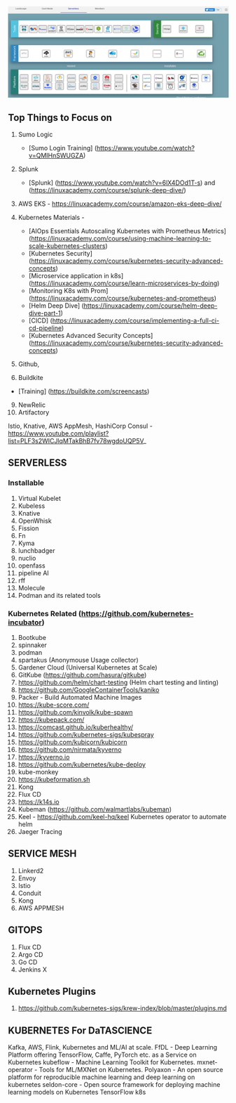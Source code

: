 ![Learn Serverless](images/Snip20190901_7.png)


## Top Things to Focus on

1. Sumo Logic 
   * [Sumo Login Training] (https://www.youtube.com/watch?v=QMIHnSWUGZA)
2. Splunk
   * [Splunk] (https://www.youtube.com/watch?v=6lX4DOd1T-s) and (https://linuxacademy.com/course/splunk-deep-dive/)

5. AWS EKS - https://linuxacademy.com/course/amazon-eks-deep-dive/
6. Kubernetes Materials - 
   * [AIOps Essentials Autoscaling Kubernetes with Prometheus Metrics] (https://linuxacademy.com/course/using-machine-learning-to-scale-kubernetes-clusters)
   * [Kubernetes Security] (https://linuxacademy.com/course/kubernetes-security-advanced-concepts)
   * [Microservice application in k8s] (https://linuxacademy.com/course/learn-microservices-by-doing)
   * [Monitoring K8s with Prom] (https://linuxacademy.com/course/kubernetes-and-prometheus)
   * [Helm Deep Dive] (https://linuxacademy.com/course/helm-deep-dive-part-1)
   * [CICD] (https://linuxacademy.com/course/implementing-a-full-ci-cd-pipeline)
   * [Kubernetes Advanced Security Concepts] (https://linuxacademy.com/course/kubernetes-security-advanced-concepts)
    
7.  Github, 
8.  Buildkite 
  * [Training] (https://buildkite.com/screencasts)
9.  NewRelic 
10. Artifactory

Istio, Knative, AWS AppMesh, HashiCorp Consul - https://www.youtube.com/playlist?list=PLF3s2WICJlqMTakBhB7fv78wgdoUQP5V_

## SERVERLESS

### Installable

1. Virtual Kubelet
2. Kubeless
3. Knative
4. OpenWhisk
5. Fission
6. Fn
7. Kyma
8. lunchbadger
9. nuclio
10. openfass
11. pipeline AI
12. rff
13. Molecule
14. Podman and its related tools


### Kubernetes Related (https://github.com/kubernetes-incubator)

1. Bootkube
2. spinnaker
3. podman
4. spartakus (Anonymouse Usage collector)
5. Gardener Cloud (Universal Kubernetes at Scale)
6. GitKube (https://github.com/hasura/gitkube) 
7. https://github.com/helm/chart-testing (Helm chart testing and linting)
8. https://github.com/GoogleContainerTools/kaniko
9. Packer - Build Automated Machine Images
10. https://kube-score.com/
11. https://github.com/kinvolk/kube-spawn
12. https://kubepack.com/
13. https://comcast.github.io/kuberhealthy/
14. https://github.com/kubernetes-sigs/kubespray
15. https://github.com/kubicorn/kubicorn
16. https://github.com/nirmata/kyverno
17. https://kyverno.io
18. https://github.com/kubernetes/kube-deploy
19. kube-monkey
20. https://kubeformation.sh
21. Kong
22. Flux CD
23. https://k14s.io
24. Kubeman (https://github.com/walmartlabs/kubeman)
25. Keel - https://github.com/keel-hq/keel Kubernetes operator to automate helm
26. Jaeger Tracing

## SERVICE MESH

1. Linkerd2
2. Envoy
3. Istio
4. Conduit
5. Kong
6. AWS APPMESH


## GITOPS
1. Flux CD
2. Argo CD
3. Go CD
4. Jenkins X

## Kubernetes Plugins

1. https://github.com/kubernetes-sigs/krew-index/blob/master/plugins.md

## KUBERNETES For DaTASCIENCE
Kafka, AWS, Flink, Kubernetes and ML/AI at scale.
FfDL - Deep Learning Platform offering TensorFlow, Caffe, PyTorch etc. as a Service on Kubernetes
kubeflow - Machine Learning Toolkit for Kubernetes.
mxnet-operator - Tools for ML/MXNet on Kubernetes.
Polyaxon - An open source platform for reproducible machine learning and deep learning on kubernetes
seldon-core - Open source framework for deploying machine learning models on Kubernetes
TensorFlow k8s
